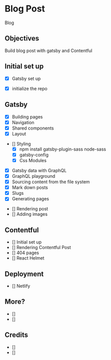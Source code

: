 # Blog Post

Blog


<!-- ![example-site](example-site.gif) -->

## Objectives

Build blog post with gatsby and Contentful

## Initial set up
*  [x] Gatsby set up
*  [x] initialize the repo


## Gatsby

*  [x] Building pages
*  [x] Navigation
*  [x] Shared components
*  [x] Layout
*  [] Styling
     *  [x] npm install gatsby-plugin-sass  node-sass
     *  [x] gatsby-config
     *  [x] Css Modules
*  [x] Gatsby data with GraphQL
*  [x] GraphQL playground
*  [x] Sourcing content from the file system
*  [x] Mark down posts
*  [x] Slugs
*  [x] Generating pages
*  [] Rendering post
*  [] Adding images



## Contentful

*  [] Initial set up
*  [] Rendering Contentful Post
*  [] 404 pages
*  [] React Helmet


## Deployment

*  [] Netlify

## More?

* []
* []



## Credits

* []
* []

